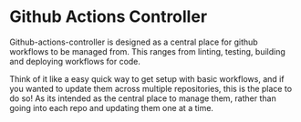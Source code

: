 <h1> Github Actions Controller </h1>

Github-actions-controller is designed as a central place for github workflows to be managed from. This ranges from linting, testing, building and deploying workflows for code.

Think of it like a easy quick way to get setup with basic workflows, and if you wanted to update them across multiple repositories, this is the place to do so! As its intended as the central place to manage them, rather than going into each repo and updating them one at a time.
